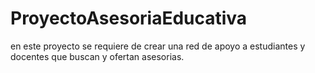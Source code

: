 # ProyectoAsesoriaEducativa
en este proyecto se requiere de crear una red de apoyo a estudiantes y docentes que buscan y ofertan asesorias.
